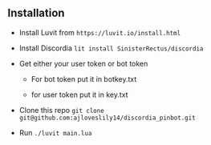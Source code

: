 ## Installation

* Install Luvit from `https://luvit.io/install.html`

* Install Discordia `lit install SinisterRectus/discordia`

* Get either your user token or bot token

  * For bot token put it in botkey.txt

  * for user token put it in key.txt
  
* Clone this repo `git clone git@github.com:ajloveslily14/discordia_pinbot.git`

* Run `./luvit main.lua`
